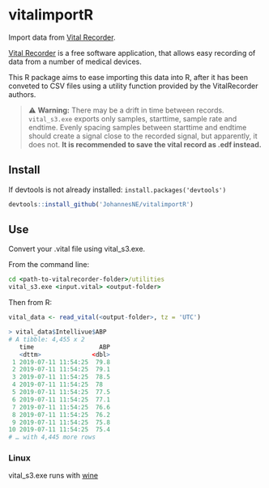 # vitalimportR

Import data from [Vital Recorder](https://vitaldb.net/vital-recorder/).

[Vital Recorder](https://vitaldb.net/vital-recorder/) is a free software application, that allows easy recording of data from a number of medical devices.

This R package aims to ease importing this data into R, after it has been conveted to CSV files using a
utility function provided by the VitalRecorder authors.

> ⚠️ **Warning:** There may be a drift in time between records. `vital_s3.exe` exports only samples, starttime, sample rate and endtime. Evenly spacing samples between starttime and endtime should create a signal close to the recorded signal, but apparently, it does not. **It is recommended to save the vital record as .edf instead.**

## Install

If devtools is not already installed: `install.packages('devtools')`

``` r
devtools::install_github('JohannesNE/vitalimportR')
```

## Use

Convert your .vital file using vital_s3.exe.

From the command line:

``` cmd
cd <path-to-vitalrecorder-folder>/utilities
vital_s3.exe <input.vital> <output-folder>
```

Then from R:

``` r
vital_data <- read_vital(<output-folder>, tz = 'UTC')
```

``` r
> vital_data$Intellivue$ABP
# A tibble: 4,455 x 2
   time                  ABP
   <dttm>              <dbl>
 1 2019-07-11 11:54:25  79.8
 2 2019-07-11 11:54:25  79.1
 3 2019-07-11 11:54:25  78.5
 4 2019-07-11 11:54:25  78  
 5 2019-07-11 11:54:25  77.5
 6 2019-07-11 11:54:25  77.1
 7 2019-07-11 11:54:25  76.6
 8 2019-07-11 11:54:25  76.2
 9 2019-07-11 11:54:25  75.8
10 2019-07-11 11:54:25  75.4
# … with 4,445 more rows
```

### Linux

vital_s3.exe runs with [wine](https://www.winehq.org/)
